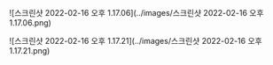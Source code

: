 ![스크린샷 2022-02-16 오후 1.17.06](../images/스크린샷 2022-02-16 오후 1.17.06.png)

![스크린샷 2022-02-16 오후 1.17.21](../images/스크린샷 2022-02-16 오후 1.17.21.png)
